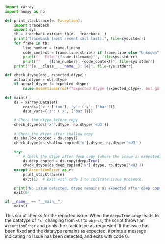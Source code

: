 ```python
import xarray
import numpy as np

def print_stacktrace(e: Exception):
    import traceback
    import sys
    tb = traceback.extract_tb(e.__traceback__)
    print("Traceback (most recent call last):", file=sys.stderr)
    for frame in tb:
        line_number = frame.lineno
        code_context = frame.line.strip() if frame.line else "Unknown"
        print(f'  File "{frame.filename}"', file=sys.stderr)
        print(f"    {line_number}: {code_context}", file=sys.stderr)
    print(f"{e.__class__.__name__}: {e}", file=sys.stderr)

def check_dtype(obj, expected_dtype):
    actual_dtype = obj.dtype
    if actual_dtype != expected_dtype:
        raise AssertionError(f"Expected dtype {expected_dtype}, but got {actual_dtype}")

def main():
    ds = xarray.Dataset(
        coords={'x': ['foo'], 'y': ('x', ['bar'])},
        data_vars={'z': ('x', ['baz'])})

    # Check the dtype before copy
    check_dtype(ds['x'].dtype, np.dtype('<U3'))
    
    # Check the dtype after shallow copy
    ds_shallow_copied = ds.copy()
    check_dtype(ds_shallow_copied['x'].dtype, np.dtype('<U3'))

    try:
        # Check the dtype after deep copy (where the issue is expected)
        ds_deep_copied = ds.copy(deep=True)
        check_dtype(ds_deep_copied['x'].dtype, np.dtype('<U3'))
    except AssertionError as e:
        print_stacktrace(e)
        exit(1)  # Exit with code 1 to indicate issue presence.

    print("No issue detected, dtype remains as expected after deep copy.")
    exit(0)

if __name__ == "__main__":
    main()
```

This script checks for the reported issue. When the `deep=True` copy leads to the datatype of `'x'` changing from `<U3` to `object`, the script throws an `AssertionError` and prints the stack trace as requested. If the issue has been fixed and the datatype remains as expected, it prints a message indicating no issue has been detected, and exits with code 0.